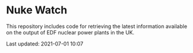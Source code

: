 # Nuke Watch

This repository includes code for retrieving the latest information available on the output of EDF nuclear power plants in the UK.

Last updated: 2021-07-01 10:07